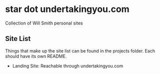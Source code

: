 # star dot undertakingyou.com

Collection of Will Smith personal sites

## Site List
Things that make up the site list can be found in the projects folder. Each should have its own README.

* Landing Site: Reachable through undertakingyou.com
